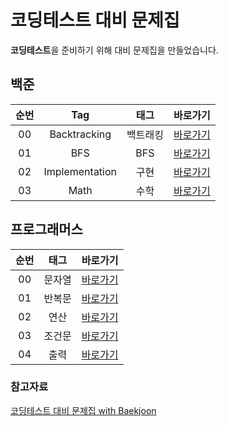 # 코딩테스트 대비 문제집


**코딩테스트**을 준비하기 위해 대비 문제집을 만들었습니다.

## 백준

| 순번 | Tag                          | 태그                | 바로가기    | 
| :--: | :--------------------------: | :-----------------: | :------:  |
| 00 | Backtracking | 백트래킹 | [바로가기](https://github.com/SSUHYUNKIM/Algorithm/blob/main/backtracking/README.md) |
| 01 | BFS | BFS | [바로가기](https://github.com/SSUHYUNKIM/Algorithm/blob/main/BFS/README.md) |
| 02 | Implementation | 구현 | [바로가기](https://github.com/SSUHYUNKIM/Algorithm/blob/main/implementation/README.md) |
| 03 | Math | 수학 | [바로가기](https://github.com/SSUHYUNKIM/Algorithm/blob/main/math/README.md) |

## 프로그래머스

| 순번 | 태그                | 바로가기    | 
| :--: | :-----------------: | :------:  |
| 00 | 문자열 | [바로가기](https://github.com/SSUHYUNKIM/Algorithm/blob/main/%EB%B0%98%EB%B3%B5%EB%AC%B8/README.md) |
| 01 | 반복문 | [바로가기](https://github.com/SSUHYUNKIM/Algorithm/blob/main/%EB%B0%98%EB%B3%B5%EB%AC%B8/README.md) |
| 02 | 연산 | [바로가기](https://github.com/SSUHYUNKIM/Algorithm/blob/main/%EC%97%B0%EC%82%B0/README.md) |
| 03 | 조건문 | [바로가기](https://github.com/SSUHYUNKIM/Algorithm/blob/main/%EC%A1%B0%EA%B1%B4%EB%AC%B8/README.md) |
| 04 | 출력 | [바로가기](https://github.com/SSUHYUNKIM/Algorithm/blob/main/%EC%B6%9C%EB%A0%A5/README.md) |



### 참고자료
[코딩테스트 대비 문제집 with Baekjoon](https://github.com/tony9402/baekjoon)
